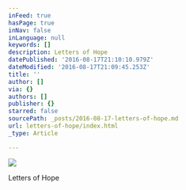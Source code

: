 ```yaml
---
inFeed: true
hasPage: true
inNav: false
inLanguage: null
keywords: []
description: Letters of Hope
datePublished: '2016-08-17T21:10:10.979Z'
dateModified: '2016-08-17T21:09:45.253Z'
title: ''
author: []
via: {}
authors: []
publisher: {}
starred: false
sourcePath: _posts/2016-08-17-letters-of-hope.md
url: letters-of-hope/index.html
_type: Article

---
```

![](https://the-grid-user-content.s3-us-west-2.amazonaws.com/5af9b737-7b8a-49cd-8ce3-bdc8aa5d9258.jpg)

Letters of Hope